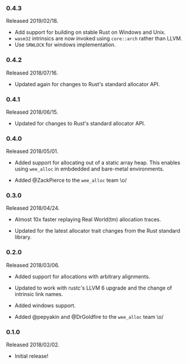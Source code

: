 ### 0.4.3

Released 2019/02/18.

* Add support for building on stable Rust on Windows and Unix.
* `wasm32` intrinsics are now invoked using `core::arch` rather than LLVM.
* Use `SRWLOCK` for windows implementation.

### 0.4.2

Released 2018/07/16.

* Updated again for changes to Rust's standard allocator API.

### 0.4.1

Released 2018/06/15.

* Updated for changes to Rust's standard allocator API.

### 0.4.0

Released 2018/05/01.

* Added support for allocating out of a static array heap. This enables using
  `wee_alloc` in embdedded and bare-metal environments.

* Added @ZackPierce to the `wee_alloc` team \o/

### 0.3.0

Released 2018/04/24.

* Almost 10x faster replaying Real World(tm) allocation traces.

* Updated for the latest allocator trait changes from the Rust standard library.

### 0.2.0

Released 2018/03/06.

* Added support for allocations with arbitrary alignments.

* Updated to work with rustc's LLVM 6 upgrade and the change of intrinsic link
  names.

* Added windows support.

* Added @pepyakin and @DrGoldfire to the `wee_alloc` team \o/

### 0.1.0

Released 2018/02/02.

* Initial release!
